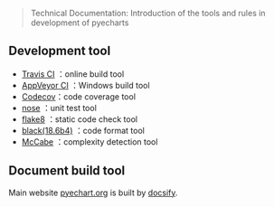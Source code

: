 > Technical Documentation: Introduction of the tools and rules in development of pyecharts

## Development tool

- [Travis CI](https://travis-ci.org) ：online build tool
- [AppVeyor CI](https://www.appveyor.com/) ：Windows build tool
- [Codecov](https://codecov.io)：code coverage tool
- [nose](http://nose.readthedocs.io/en/latest/index.html) ：unit test tool
- [flake8](http://flake8.pycqa.org/en/latest/index.html) ：static code check tool
- [black(18.6b4)](https://github.com/ambv/black) ：code format tool
- [McCabe](https://pypi.org/project/mccabe/) ：complexity detection tool

## Document build tool

Main website [pyechart.org](http://pyecharts.org) is built by [docsify](https://docsify.js.org/).
